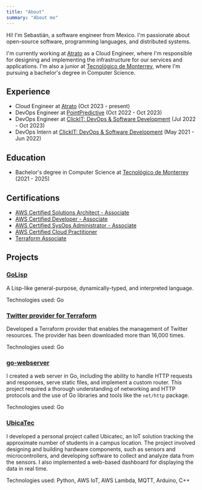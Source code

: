 ```yaml
---
title: "About"
summary: "About me"
---
```


Hi! I'm Sebastián, a software engineer from Mexico. I'm passionate about open-source software, programming languages, and distributed systems.

I'm currently working at [Atrato](https:/atratopago.com) as a Cloud Engineer, where I'm responsible for designing and implementing the infrastructure for our services and applications. I'm also a junior at [Tecnológico de Monterrey](https://tec.mx), where I'm pursuing a bachelor's degree in Computer Science.

## Experience

- Cloud Engineer at [Atrato](https://atratopago.com) (Oct 2023 - present)
- DevOps Engineer at [PointPredictive](https://pointpredictive.com) (Oct 2022 - Oct 2023)
- DevOps Engineer at [ClickIT: DevOps & Software Development](https://clickittech.com) (Jul 2022 - Oct 2023)
- DevOps Intern at [ClickIT: DevOps & Software Development](https://clickittech.com) (May 2021 - Jun 2022)

## Education

- Bachelor's degree in Computer Science at [Tecnológico de Monterrey](https://tec.mx) (2021 - 2025)

## Certifications

- [AWS Certified Solutions Architect - Associate](https://www.credly.com/badges/7f688363-88ff-42f4-9699-d33af0dd85fb/public_url)
- [AWS Certified Developer - Associate](https://www.credly.com/badges/9ba50f0c-74a4-4eea-8bec-8a8dbfd95e3d/public_url)
- [AWS Certified SysOps Administrator - Associate](https://www.credly.com/badges/90474635-de8c-47f4-8e4d-848311cbe6f8/public_url)
- [AWS Certified Cloud Practitioner](https://www.credly.com/badges/ee9166c9-7fbc-4fab-be8c-5343c04beedf/public_url)
- [Terraform Associate](https://www.credly.com/badges/ebda05b7-afcf-45d3-b341-66d1e32a5d95/public_url)

## Projects


### [GoLisp](https://github.com/sebastianmarines/golisp)

A Lisp-like general-purpose, dynamically-typed, and interpreted language.

Technologies used: Go

### [Twitter provider for Terraform](https://github.com/sebastianmarines/terraform-provider-twitter)

Developed a Terraform provider that enables the management of Twitter resources. The provider has been downloaded more than 16,000 times.

Technologies used: Go

### [go-webserver](https://github.com/sebastianmarines/go-webserver)

I created a web server in Go, including the ability to handle HTTP requests and responses, serve static files, and implement a custom router. This project required a thorough understanding of networking and HTTP protocols and the use of Go libraries and tools like the `net/http` package.

Technologies used: Go

### [UbicaTec](https://github.com/sebastianmarines/ubicatec)

I developed a personal project called Ubicatec, an IoT solution tracking the approximate number of students in a campus location. The project involved designing and building hardware components, such as sensors and microcontrollers, and developing software to collect and analyze data from the sensors. I also implemented a web-based dashboard for displaying the data in real time.

Technologies used: Python, AWS IoT, AWS Lambda, MQTT, Arduino, C++

